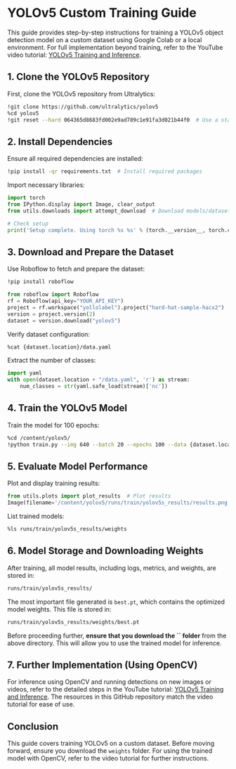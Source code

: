 # YOLOv5 Custom Training Guide

This guide provides step-by-step instructions for training a YOLOv5 object detection model on a custom dataset using Google Colab or a local environment. For full implementation beyond training, refer to the YouTube video tutorial: [YOLOv5 Training and Inference](https://www.youtube.com/watch?v=mRhQmRm_egc).

## 1. Clone the YOLOv5 Repository

First, clone the YOLOv5 repository from Ultralytics:

```bash
!git clone https://github.com/ultralytics/yolov5
%cd yolov5
!git reset --hard 064365d8683fd002e9ad789c1e91fa3d021b44f0  # Use a stable commit version
```

## 2. Install Dependencies

Ensure all required dependencies are installed:

```bash
!pip install -qr requirements.txt  # Install required packages
```

Import necessary libraries:

```python
import torch
from IPython.display import Image, clear_output
from utils.downloads import attempt_download  # Download models/datasets

# Check setup
print('Setup complete. Using torch %s %s' % (torch.__version__, torch.cuda.get_device_properties(0) if torch.cuda.is_available() else 'CPU'))
```

## 3. Download and Prepare the Dataset

Use Roboflow to fetch and prepare the dataset:

```bash
!pip install roboflow
```

```python
from roboflow import Roboflow
rf = Roboflow(api_key="YOUR_API_KEY")
project = rf.workspace("yollolabel").project("hard-hat-sample-hacx2")
version = project.version(2)
dataset = version.download("yolov5")
```

Verify dataset configuration:

```bash
%cat {dataset.location}/data.yaml
```

Extract the number of classes:

```python
import yaml
with open(dataset.location + "/data.yaml", 'r') as stream:
    num_classes = str(yaml.safe_load(stream)['nc'])
```

## 4. Train the YOLOv5 Model

Train the model for 100 epochs:

```bash
%cd /content/yolov5/
!python train.py --img 640 --batch 20 --epochs 100 --data {dataset.location}/data.yaml --cfg ./models/yolov5s.yaml --weights '' --name yolov5s_results --cache
```

## 5. Evaluate Model Performance

Plot and display training results:

```python
from utils.plots import plot_results  # Plot results
Image(filename='/content/yolov5/runs/train/yolov5s_results/results.png', width=1000)
```

List trained models:

```bash
%ls runs/train/yolov5s_results/weights
```

## 6. Model Storage and Downloading Weights

After training, all model results, including logs, metrics, and weights, are stored in:

```bash
runs/train/yolov5s_results/
```

The most important file generated is `best.pt`, which contains the optimized model weights. This file is stored in:

```bash
runs/train/yolov5s_results/weights/best.pt
```

Before proceeding further, **ensure that you download the **``** folder** from the above directory. This will allow you to use the trained model for inference.

## 7. Further Implementation (Using OpenCV)

For inference using OpenCV and running detections on new images or videos, refer to the detailed steps in the YouTube tutorial: [YOLOv5 Training and Inference](https://www.youtube.com/watch?v=mRhQmRm_egc). The resources in this GitHub repository match the video tutorial for ease of use.

## Conclusion

This guide covers training YOLOv5 on a custom dataset. Before moving forward, ensure you download the `weights` folder. For using the trained model with OpenCV, refer to the video tutorial for further instructions.

